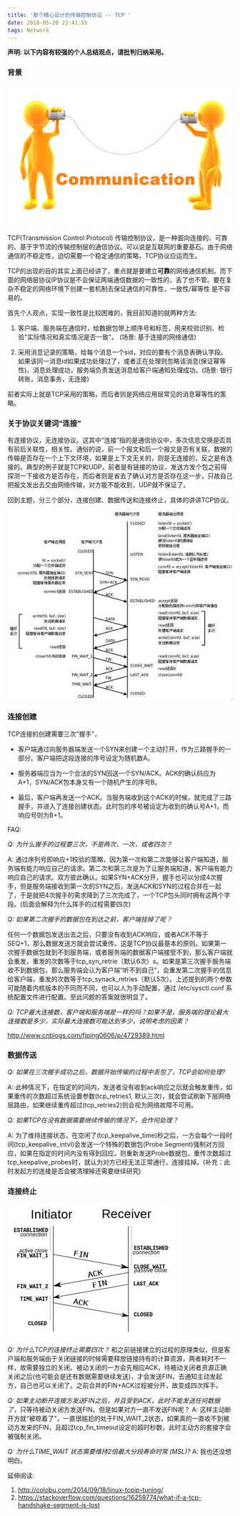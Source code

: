 ```yaml
---
title: '那个精心设计的传输控制协议 -- TCP '
date: 2018-05-20 23:41:55
tags: Network
---
```


**声明: 以下内容有较强的个人总结观点，请批判归纳采用。**

### 背景

![images](/images/img_for_2018_05/communication.jpg)

TCP(Transmission Control Protocol) 传输控制协议，是一种面向连接的、可靠的、基于字节流的传输控制层的通信协议。可以说是互联网的重要基石。由于网络通信的不稳定性，迫切需要一个稳定通信的策略，TCP协议应运而生。

TCP的出现的目的其实上面已经讲了，重点就是要建立**可靠**的网络通信机制。而下面的网络层协议IP协议是不会保证两端通信数据的一致性的，丢了也不管。要在复杂不稳定的网络环境下创建一套机制去保证通信的可靠性，一致性/幂等性 是不容易的。

首先个人观点，实现一致性是比较困难的，我目前知道的就两种方法:

1. 客户端、服务端在通信时，给数据包带上顺序号和标签，用来校验识别、检验"实际情况和真实情况是否一致"。 (场景: 基于连接的网络通信)

2. 采用消息记录的策略，给每个消息一个sid，对应的要有个消息表确认字段。如果该同一消息id如果成功处理过了，或者正在处理则忽略该消息(保证幂等性)。消息处理成功，服务端负责发送消息给客户端通知处理成功。(场景: 银行转账，消息事务，无连接)

前者实际上就是TCP采用的策略，而后者则是网络应用层常见的消息幂等性的策略。

### 关于协议关键词“连接”

有连接协议，无连接协议。这其中“连接”指的是通信协议中，多次信息交换是否具有前后关联性，相关性。通俗的说，前一个报文和后一个报文是否有关联，数据的传输是否存在一个上下文环境，如果是上下文无关的，则是无连接的，反之是有连接的。典型的例子就是TCP和UDP，前者是有链接的协议，发送方发个包之前得探测一下接收方是否存在，而后者则是省去了确认对方是否存在这一步，只故自己把报文发出去交由网络传输，对方能不能收到，UDP就不保证了。

回到主题，分三个部分，连接创建、数据传送和连接终止，具体的讲讲TCP协议。

![images](/images/img_for_2018_05/TCP_lifecycle.jpg)

### 连接创建

TCP连接的创建需要三次"握手"，

* 客户端通过向服务器端发送一个SYN来创建一个主动打开，作为三路握手的一部分。客户端把这段连接的序号设定为随机数A。

* 服务器端应当为一个合法的SYN回送一个SYN/ACK。ACK的确认码应为A+1，SYN/ACK包本身又有一个随机产生的序号B。

* 最后，客户端再发送一个ACK。当服务端收到这个ACK的时候，就完成了三路握手，并进入了连接创建状态。此时包的序号被设定为收到的确认号A+1，而响应号则为B+1。

FAQ:

_Q: 为什么握手的过程要三次，不是两次，一次，或者四次？_

A: 通过序列号即响应+1校验的策略，因为第一次和第二次能够让客户端知道，服务端有能力响应自己的请求。第二次和第三次是为了让服务端知道，客户端有能力响应自己的请求。双方彼此确认。如果SYN+ACK分开，握手也可以分成4次握手，但是服务端接收到第一次的SYN之后，发送ACK和SYN的过程合并在一起了，于是就把4次握手的需求降到了三次完成了，一个TCP包头同时拥有这两个字段。(后面会解释为什么挥手的过程需要四次)

_Q: 如果第二次握手的数据包在到达之前，客户端挂掉了呢？_

任何一个数据包发送出去之后，只要没有收到ACK响应，或者ACK不等于SEQ+1，那么数据发送方就会尝试重传。这是TCP协议最基本的原则。如果第一次握手数据包就到不到服务端，或者服务端的数据客户端接受不到，那么客户端就会重发，重发的次数等于tcp_syn_retrie（默认6次）s。如果是第三次握手服务端收不到数据包，那么服务端会认为客户端“听不到自己”，会重发第二次握手的信息给客户端，重发的次数等于tcp_synack_retries（默认5次）。上述提到的两个参数可能随着内核版本的不同而不同，也可以人为手动配置，通过 /etc/sysctl.conf 系统配置文件进行配置。至此问题的答案就很明显了。

_Q: TCP最大连接数，客户端和服务端是一样的吗？如果不是，服务端的理论最大连接数是多少，实际最大连接数可能达到多少，说明考虑的因素？_

http://www.cnblogs.com/fjping0606/p/4729389.html

### 数据传送

_Q: 如果在三次握手成功之后，数据开始传输的过程中丢包了，TCP会如何处理?_

A: 此种情况下，在指定的时间内，发送者没有收到ack响应之后就会触发重传，如果重传的次数超过系统设置参数(tcp_retries1, 默认三次)，就会尝试刷新下层网络层路由，如果继续重传超过(tcp_retries2)则会视为网络故障不可用。

_Q: 如果TCP在没有数据需要继续传输的情况下，会作何处理？_

A: 为了维持连接状态，在空闲了(tcp_keepalive_time)秒之后，一方会每个一段时间(tcp_keepalive_intvl)会发送一个特殊的数据包(Probe Segment)强制对方回应，如果在指定的时间内没有得到回应，则重新发送Probe数据包，重传次数超过tcp_keepalive_probes时，就认为对方已经无法正常通行，连接挂掉。(补充：此时发起方的连接是否会被清理掉还需要继续研究)

### 连接终止

![images](/images/img_for_2018_05/TCP_CLOSE.svg.png)

_Q: 为什么TCP的连接终止需要四次？_
和之前链接建立的过程的原理类似，但是客户端和服务端由于关闭链接的时候需要释放链接持有的计算资源，两者耗时不一样，故需要独立的关闭。被动关闭的一方会先相应ACK，待被动关闭者资源正确关闭之后(也可能会是还有数据需要继续发送)，才会发送FIN，去通知主动发起方，自己也可以关闭了。之前合并的FIN+ACK过程被分开，故变成四次挥手。

_Q: 如果主动断开连接方发送FIN之后，并且受到ACK，此时不能发送任何数据了_，只等待被动关闭方发送FIN。但是如果对方一直不发送FIN呢？
A: 这样主动断开方就“被晾着了”，一直很尴尬的处于FIN_WAIT_2状态，如果真的一直收不到被动方发来的FIN，且超过tcp_fin_timeout设定的超时秒数，此时主动方的套接字会被强制关闭。

_Q: 为什么TIME_WAIT 状态需要维持2倍最大分段寿命时常 (MSL)?_
A: 我也还没想明白。


延伸阅读:
1. http://colobu.com/2014/09/18/linux-tcpip-tuning/
2. https://stackoverflow.com/questions/16259774/what-if-a-tcp-handshake-segment-is-lost